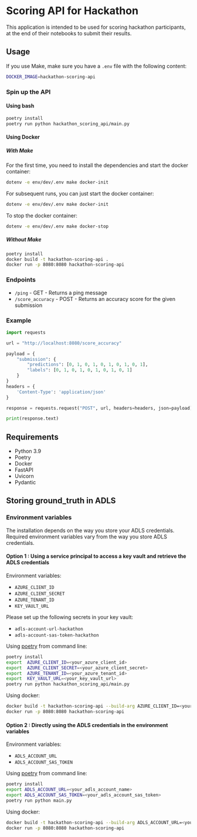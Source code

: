 # Scoring API for Hackathon

This application is intended to be used for scoring hackathon participants, 
at the end of their notebooks to submit their results.

## Usage

If you use Make, make sure you have a `.env` file with the following content:
    
```bash
DOCKER_IMAGE=hackathon-scoring-api
```

### Spin up the API

#### Using bash

```bash
poetry install
poetry run python hackathon_scoring_api/main.py
```

#### Using Docker

##### With Make

For the first time, you need to install the dependencies and start the docker container:
```bash
dotenv -e env/dev/.env make docker-init
```

For subsequent runs, you can just start the docker container:
```bash
dotenv -e env/dev/.env make docker-init
```

To stop the docker container:
```bash
dotenv -e env/dev/.env make docker-stop
```

##### Without Make

```bash
poetry install
docker build -t hackathon-scoring-api .
docker run -p 8080:8080 hackathon-scoring-api
```


### Endpoints

- `/ping` - GET - Returns a ping message
- `/score_accuracy` - POST - Returns an accuracy score for the given submission

### Example

```python
import requests

url = "http://localhost:8080/score_accuracy"

payload = {
    "submission": {
        "predictions": [0, 1, 0, 1, 0, 1, 0, 1, 0, 1],
        "labels": [0, 1, 0, 1, 0, 1, 0, 1, 0, 1]
    }
}
headers = {
    'Content-Type': 'application/json'
}

response = requests.request("POST", url, headers=headers, json=payload)

print(response.text)
```

## Requirements

- Python 3.9
- Poetry
- Docker
- FastAPI
- Uvicorn
- Pydantic

## Storing ground_truth in ADLS

### Environment variables

The installation depends on the way you store your ADLS credentials.
Required environment variables vary from the way you store ADLS credentials.

#### Option 1 : Using a service principal to access a key vault and retrieve the ADLS credentials

Environment variables:

- `AZURE_CLIENT_ID`
- `AZURE_CLIENT_SECRET`
- `AZURE_TENANT_ID`
- `KEY_VAULT_URL`

Please set up the following secrets in your key vault:

- `adls-account-url-hackathon`
- `adls-account-sas-token-hackathon`

Using [poetry](https://python-poetry.org/) from command line:
```bash
poetry install
export  AZURE_CLIENT_ID=<your_azure_client_id>
export  AZURE_CLIENT_SECRET=<your_azure_client_secret>
export  AZURE_TENANT_ID=<your_azure_tenant_id>
export  KEY_VAULT_URL=<your_key_vault_url>
poetry run python hackathon_scoring_api/main.py
```

Using docker:
```bash
docker build -t hackathon-scoring-api --build-arg AZURE_CLIENT_ID=<your_azure_client_id> --build-arg AZURE_CLIENT_SECRET=<your_azure_client_secret> --build-arg AZURE_TENANT_ID=<your_azure_tenant_id> --build-arg KEY_VAULT_URL=<your_key_vault_url> .
docker run -p 8080:8080 hackathon-scoring-api
```

#### Option 2 : Directly using the ADLS credentials in the environment variables

Environment variables:

- `ADLS_ACCOUNT_URL`
- `ADLS_ACCOUNT_SAS_TOKEN`

Using [poetry](https://python-poetry.org/) from command line:
```bash
poetry install
export ADLS_ACCOUNT_URL=<your_adls_account_name>
export ADLS_ACCOUNT_SAS_TOKEN=<your_adls_account_sas_token>
poetry run python main.py
```

Using docker:
```bash
docker build -t hackathon-scoring-api --build-arg ADLS_ACCOUNT_URL=<your_adls_account_name> --build-arg ADLS_ACCOUNT_SAS_TOKEN=<your_adls_account_sas_token> .
docker run -p 8080:8080 hackathon-scoring-api
```
